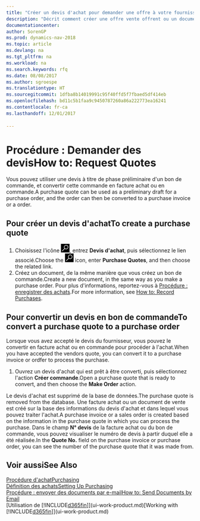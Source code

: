 ```yaml
---
title: "Créer un devis d'achat pour demander une offre à votre fournisseur"
description: "Décrit comment créer une offre vente offrent ou un document de demande de proposition pour enregistrer votre offre à un client pour vendre des produits dans certaines conditions."
documentationcenter: 
author: SorenGP
ms.prod: dynamics-nav-2018
ms.topic: article
ms.devlang: na
ms.tgt_pltfrm: na
ms.workload: na
ms.search.keywords: rfq
ms.date: 08/08/2017
ms.author: sgroespe
ms.translationtype: HT
ms.sourcegitcommit: 1dfba8b14019991c95f40ffd5f7fbaed5df414eb
ms.openlocfilehash: bd11c5b1faa9c9450787260a86a222773ea16241
ms.contentlocale: fr-ca
ms.lasthandoff: 12/01/2017

---
```

# <a name="how-to-request-quotes"></a><span data-ttu-id="8dca5-103">Procédure : Demander des devis</span><span class="sxs-lookup"><span data-stu-id="8dca5-103">How to: Request Quotes</span></span>
<span data-ttu-id="8dca5-104">Vous pouvez utiliser une devis à titre de phase préliminaire d'un bon de commande, et convertir cette commande en facture achat ou en commande.</span><span class="sxs-lookup"><span data-stu-id="8dca5-104">A purchase quote can be used as a preliminary draft for a purchase order, and the order can then be converted to a purchase invoice or a order.</span></span>


## <a name="to-create-a-purchase-quote"></a><span data-ttu-id="8dca5-105">Pour créer un devis d'achat</span><span class="sxs-lookup"><span data-stu-id="8dca5-105">To create a purchase quote</span></span>
1. <span data-ttu-id="8dca5-106">Choisissez l'icône ![Page ou rapport pour la recherche](media/ui-search/search_small.png "icône Page ou rapport pour la recherche"), entrez **Devis d'achat**, puis sélectionnez le lien associé.</span><span class="sxs-lookup"><span data-stu-id="8dca5-106">Choose the ![Search for Page or Report](media/ui-search/search_small.png "Search for Page or Report icon") icon, enter **Purchase Quotes**, and then choose the related link.</span></span>
2. <span data-ttu-id="8dca5-107">Créez un document, de la même manière que vous créez un bon de commande.</span><span class="sxs-lookup"><span data-stu-id="8dca5-107">Create a new document, in the same way as you make a purchase order.</span></span> <span data-ttu-id="8dca5-108">Pour plus d'informations, reportez-vous à [Procédure : enregistrer des achats](purchasing-how-record-purchases.md).</span><span class="sxs-lookup"><span data-stu-id="8dca5-108">For more information, see [How to: Record Purchases](purchasing-how-record-purchases.md).</span></span>

## <a name="to-convert-a-purchase-quote-to-a-purchase-order"></a><span data-ttu-id="8dca5-109">Pour convertir un devis en bon de commande</span><span class="sxs-lookup"><span data-stu-id="8dca5-109">To convert a purchase quote to a purchase order</span></span>
<span data-ttu-id="8dca5-110">Lorsque vous avez accepté le devis du fournisseur, vous pouvez le convertir en facture achat ou en commande pour procéder à l'achat.</span><span class="sxs-lookup"><span data-stu-id="8dca5-110">When you have accepted the vendors quote, you can convert it to a purchase invoice or ordfer to process the purchase.</span></span>

1. <span data-ttu-id="8dca5-111">Ouvrez un devis d'achat qui est prêt à être converti, puis sélectionnez l'action **Créer commande**.</span><span class="sxs-lookup"><span data-stu-id="8dca5-111">Open a purchase quote that is ready to convert, and then choose the **Make Order** action.</span></span>

<span data-ttu-id="8dca5-112">Le devis d'achat est supprimé de la base de données.</span><span class="sxs-lookup"><span data-stu-id="8dca5-112">The purchase quote is removed from the database.</span></span> <span data-ttu-id="8dca5-113">Une facture achat ou un document de vente est créé sur la base des informations du devis d'achat et dans lequel vous pouvez traiter l'achat.</span><span class="sxs-lookup"><span data-stu-id="8dca5-113">A purchase invoice or a sales order is created based on the information in the purchase quote in which you can process the purchase.</span></span> <span data-ttu-id="8dca5-114">Dans le champ **N° devis** de la facture achat ou du bon de commande, vous pouvez visualiser le numéro de devis à partir duquel elle a été réalisée.</span><span class="sxs-lookup"><span data-stu-id="8dca5-114">In the **Quote No.** field on the purchase invoice or purchase order, you can see the number of the purchase quote that it was made from.</span></span>

## <a name="see-also"></a><span data-ttu-id="8dca5-115">Voir aussi</span><span class="sxs-lookup"><span data-stu-id="8dca5-115">See Also</span></span>
[<span data-ttu-id="8dca5-116">Procédure d'achat</span><span class="sxs-lookup"><span data-stu-id="8dca5-116">Purchasing</span></span>](purchasing-manage-purchasing.md)  
[<span data-ttu-id="8dca5-117">Définition des achats</span><span class="sxs-lookup"><span data-stu-id="8dca5-117">Setting Up Purchasing</span></span>](purchasing-setup-purchasing.md)  
[<span data-ttu-id="8dca5-118">Procédure : envoyer des documents par e-mail</span><span class="sxs-lookup"><span data-stu-id="8dca5-118">How to: Send Documents by Email</span></span>](ui-how-send-documents-email.md)  
<span data-ttu-id="8dca5-119">[Utilisation de [!INCLUDE[d365fin](includes/d365fin_md.md)]](ui-work-product.md)</span><span class="sxs-lookup"><span data-stu-id="8dca5-119">[Working with [!INCLUDE[d365fin](includes/d365fin_md.md)]](ui-work-product.md)</span></span>

